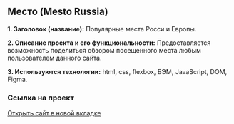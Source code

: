 ## Место (Mesto Russia)

**1. Заголовок (название):** Популярные места Росси и Европы.

**2. Описание проекта и его функциональности:** Предоставляется возможность поделиться обзором посещенного места любым пользователем данного сайта.

**3. Используются технологии:** html, css, flexbox, БЭМ, JavaScript, DOM, Figma.

### Ссылка на проект
<a href="https://arkadiygalystov.github.io/mesto/index.html" target="_blank">Открыть сайт в новой вкладке</a>
